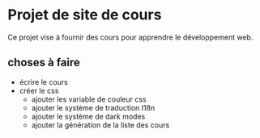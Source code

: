 # Projet de site de cours
Ce projet vise à fournir des cours pour apprendre le développement web.

## choses à faire
- écrire le cours
- créer le css
    - ajouter les variable de couleur css 
    - ajouter le système de traduction I18n
    - ajouter le système de dark modes
    - ajouter la génération de la liste des cours
